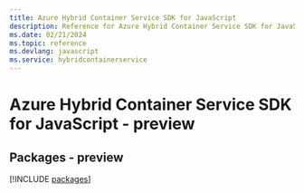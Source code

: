 ```yaml
---
title: Azure Hybrid Container Service SDK for JavaScript
description: Reference for Azure Hybrid Container Service SDK for JavaScript
ms.date: 02/21/2024
ms.topic: reference
ms.devlang: javascript
ms.service: hybridcontainerservice
---
```

# Azure Hybrid Container Service SDK for JavaScript - preview
## Packages - preview
[!INCLUDE [packages](hybrid-container-service-index.md)]